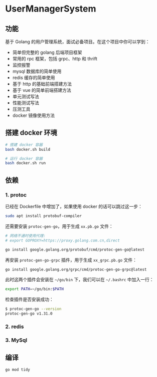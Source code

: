 # UserManagerSystem

## 功能

基于 Golang 的用户管理系统，面试必备项目。在这个项目中你可以学到：

* 简单但完整的 golang 后端项目框架
* 常用的 rpc 框架，包括 grpc、http 和 thrift
* 监控报警
* mysql 数据库的简单使用
* redis 缓存的简单使用
* 基于 http 的基础前端搭建方法
* 基于 vue 的简单前端搭建方法
* 单元测试写法
* 性能测试写法
* 压测工具
* docker 镜像使用方法

## 搭建 docker 环境

```bash
# 搭建 docker 容器
bash docker.sh build

# 运行 docker 容器
bash docker.sh run
```

## 依赖

### 1. protoc

已经在 Dockerfile 中增加了，如果使用 docker 的话可以跳过这一步：

```bash
sudo apt install protobuf-compiler
```

还需要安装 `protoc-gen-go`，用于生成 `xx.pb.go` 文件：

```bash
# 网络不通时使用代理:
# export GOPROXY=https://proxy.golang.com.cn,direct

go install google.golang.org/protobuf/cmd/protoc-gen-go@latest
```

再安装 `protoc-gen-go-grpc` 插件，用于生成 `xx_grpc.pb.go` 文件：

```bash
go install google.golang.org/grpc/cmd/protoc-gen-go-grpc@latest
```

此时这两个插件会安装在 `~/go/bin` 下，我们可以在 `~/.bashrc` 中加入一行：

```bash
export PATH=~/go/bin:$PATH
```

检查插件是否安装成功：

```bash
$ protoc-gen-go --version
protoc-gen-go v1.31.0
```

### 2. redis

### 3. MySql

## 编译

```bash
go mod tidy
```
